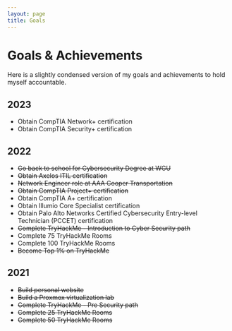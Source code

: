 ```yaml
---
layout: page
title: Goals
---
```


# Goals & Achievements

Here is a slightly condensed version of my goals and achievements to hold myself accountable.

## 2023
- Obtain CompTIA Network+ certification
- Obtain CompTIA Security+ certification


## 2022
- ~~Go back to school for Cybersecurity Degree at WGU~~
- ~~Obtain Axelos ITIL certification~~
- ~~Network Engineer role at AAA Cooper Transportation~~
- ~~Obtain CompTIA Project+ certification~~
- Obtain CompTIA A+ certification
- Obtain Illumio Core Specialist certification
- Obtain Palo Alto Networks Certified Cybersecurity Entry-level Technician (PCCET) certification
- ~~Complete TryHackMe - Introduction to Cyber Security path~~
- Complete 75 TryHackMe Rooms
- Complete 100 TryHackMe Rooms
- ~~Become Top 1% on TryHackMe~~

## 2021
- ~~Build personal website~~
- ~~Build a Proxmox virtualization lab~~
- ~~Complete TryHackMe - Pre Security path~~
- ~~Complete 25 TryHackMe Rooms~~
- ~~Complete 50 TryHackMe Rooms~~
